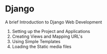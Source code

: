 # Django
A brief Introduction to Django Web Development 
  1. Setting up the Project and Applications
  2. Creating Views and Mapping URL's
  3. Using Simple Templates
  4. Loading the Static media files
